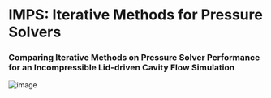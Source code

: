# IMPS: Iterative Methods for Pressure Solvers
### Comparing Iterative Methods on Pressure Solver Performance for an Incompressible Lid-driven Cavity Flow Simulation

![image](https://github.com/mw6136/IMPS/assets/144184708/e160933c-7c15-4d0b-a7f8-ac9eb382a8c5)

